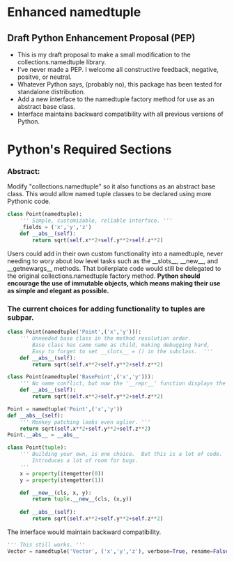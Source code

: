 # Enhanced namedtuple
## Draft Python Enhancement Proposal (PEP)

- This is my draft proposal to make a small modification to the collections.namedtuple library.
- I've never made a PEP.  I welcome all constructive feedback, negative, positve, or neutral.
- Whatever Python says, (probably no), this package has been tested for standalone distribution.
- Add a new interface to the namedtuple factory method for use as an abstract base class.
- Interface maintains backward compatibility with all previous versions of Python.

# Python's Required Sections

### Abstract:

Modify "collections.namedtuple" so it also functions as an abstract base class.  This would allow named tuple classes to be declared using more Pythonic code.

```python
class Point(namedtuple):
    ''' Simple, customizable, reliable interface. '''
    _fields = ('x','y','z')
    def __abs__(self):
        return sqrt(self.x**2+self.y**2+self.z**2)
```

Users could add in their own custom functionality into a namedtuple, never needing to wory about low level tasks such as the \_\_slots\_\_, \_\_new\_\_, and \_\_getnewargs\_\_ methods.  That boilerplate code would still be delegated to the original collections.namedtuple factory method.  **Python should encourage the use of immutable objects, which means making their use as simple and elegant as possible.**

### The current choices for adding functionality to tuples are subpar.

```python
class Point(namedtuple('Point',('x','y'))):
    ''' Unneeded base class in the method resolution order.
        Base class has came name as child, making debugging hard,
        Easy to forget to set __slots__ = () in the subclass.  '''
    def __abs__(self):
        return sqrt(self.x**2+self.y**2+self.z**2)

class Point(namedtuple('BasePoint',('x','y'))):
    ''' No name conflict, but now the '__repr__' function displays the wrong class name. '''
    def __abs__(self):
        return sqrt(self.x**2+self.y**2+self.z**2)

Point = namedtuple('Point',('x','y'))
def __abs__(self):
    ''' Monkey patching looks even uglier. '''
    return sqrt(self.x**2+self.y**2+self.z**2)
Point.__abs__ = __abs__

class Point(tuple):
    ''' Building your own, is one choice.  But this is a lot of code.
        Introduces a lot of room for bugs.
    '''
    x = property(itemgetter(0))
    y = property(itemgetter(1))

    def __new__(cls, x, y):
        return tuple.__new__(cls, (x,y))
        
    def __abs__(self):
        return sqrt(self.x**2+self.y**2+self.z**2)
```

The interface would maintain backward compatibility.

```python
''' This still works. '''
Vector = namedtuple('Vector', ('x','y','z'), verbose=True, rename=False)
```
